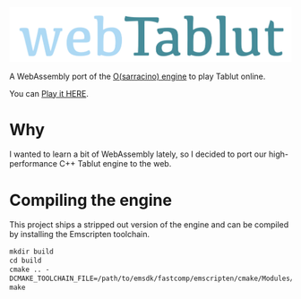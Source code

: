 ![alt text](logo.png "webTablut")


A WebAssembly port of the [O(sarracino) engine](https://github.com/federico-terzi/osarracino) to play Tablut online.

You can [Play it HERE](https://federicoterzi.com/webTablut/).

# Why

I wanted to learn a bit of WebAssembly lately, so I decided to port our high-performance C++ Tablut engine to the web.

# Compiling the engine

This project ships a stripped out version of the engine and can be compiled by installing the Emscripten toolchain.

```
mkdir build
cd build
cmake .. -DCMAKE_TOOLCHAIN_FILE=/path/to/emsdk/fastcomp/emscripten/cmake/Modules/Platform/Emscripten.cmake
make
```

